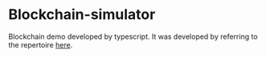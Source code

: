 # Blockchain-simulator

Blockchain demo developed by typescript. It was developed by referring to the repertoire [here](https://github.com/PacktPublishing/Learn-Blockchain-Programming-with-JavaScript).
